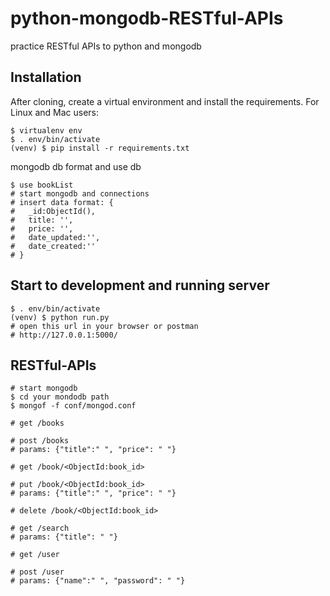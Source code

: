 # python-mongodb-RESTful-APIs
practice RESTful APIs to python and mongodb


## Installation
After cloning, create a virtual environment and install the requirements. For Linux and Mac users:

```
$ virtualenv env
$ . env/bin/activate
(venv) $ pip install -r requirements.txt
```
mongodb db format and use db
```
$ use bookList
# start mongodb and connections
# insert data format: {
#   _id:ObjectId(),
#   title: '',
#   price: '',
#   date_updated:'',
#   date_created:''
# }
```
## Start to development and running server
```
$ . env/bin/activate
(venv) $ python run.py
# open this url in your browser or postman
# http://127.0.0.1:5000/
```

## RESTful-APIs

```
# start mongodb
$ cd your mondodb path
$ mongof -f conf/mongod.conf

# get /books

# post /books
# params: {"title":" ", "price": " "}

# get /book/<ObjectId:book_id>

# put /book/<ObjectId:book_id>
# params: {"title":" ", "price": " "}

# delete /book/<ObjectId:book_id>

# get /search
# params: {"title": " "}

# get /user

# post /user
# params: {"name":" ", "password": " "}
```
